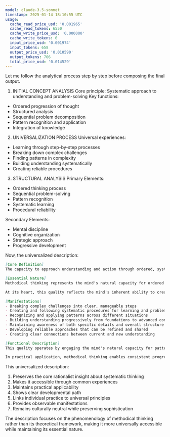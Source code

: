```yaml
---
model: claude-3.5-sonnet
timestamp: 2025-01-14 18:10:55 UTC
usage:
  cache_read_price_usd: '0.001965'
  cache_read_tokens: 6550
  cache_write_price_usd: '0.000000'
  cache_write_tokens: 0
  input_price_usd: '0.001974'
  input_tokens: 658
  output_price_usd: '0.010590'
  output_tokens: 706
  total_price_usd: '0.014529'
---
```


Let me follow the analytical process step by step before composing the final output.

1. INITIAL CONCEPT ANALYSIS
Core principle: Systematic approach to understanding and problem-solving
Key functions:
- Ordered progression of thought
- Structured analysis
- Sequential problem decomposition
- Pattern recognition and application
- Integration of knowledge

2. UNIVERSALIZATION PROCESS
Universal experiences:
- Learning through step-by-step processes
- Breaking down complex challenges
- Finding patterns in complexity
- Building understanding systematically
- Creating reliable procedures

3. STRUCTURAL ANALYSIS
Primary Elements:
- Ordered thinking process
- Sequential problem-solving
- Pattern recognition
- Systematic learning
- Procedural reliability

Secondary Elements:
- Mental discipline
- Cognitive organization
- Strategic approach
- Progressive development

Now, the universalized description:

```markdown
[Core Definition]
The capacity to approach understanding and action through ordered, systematic processes, progressively building knowledge and solutions through clearly defined steps while maintaining awareness of both detail and overall structure. This quality enables reliable progress through complexity while ensuring thoroughness and clarity.

[Essential Nature]
Methodical thinking represents the mind's natural capacity for ordered progression and systematic development. It manifests as the ability to break complex wholes into manageable parts, establish clear sequences, recognize patterns, and build understanding step by step. This quality combines careful attention to process with awareness of larger purpose, allowing both detailed accuracy and comprehensive grasp.

At its heart, this quality reflects the mind's inherent ability to create and follow reliable paths through complexity. It enables both learning and problem-solving through clear progression, while maintaining awareness of how each step connects to the whole. This creates a bridge between current understanding and new knowledge or solutions.

[Manifestations]
- Breaking complex challenges into clear, manageable steps
- Creating and following systematic procedures for learning and problem-solving
- Recognizing and applying patterns across different situations
- Building understanding progressively from foundations to advanced concepts
- Maintaining awareness of both specific details and overall structure
- Developing reliable approaches that can be refined and shared
- Creating clear connections between current and new understanding

[Functional Description]
This quality operates by engaging the mind's natural capacity for pattern recognition and sequential processing. It works through establishing clear starting points, identifying logical progressions, and maintaining awareness of both immediate steps and ultimate goals. Through regular practice, it develops into an intuitive approach that automatically seeks clarity, order, and systematic understanding in any situation.

In practical application, methodical thinking enables consistent progress in learning, problem-solving, and skill development. It creates reliability in outcomes by ensuring thorough consideration and systematic approach. This quality particularly shines when facing complex challenges, allowing for steady progress without becoming overwhelmed, while building lasting understanding and transferable skills.
```

This universalized description:
1. Preserves the core rationalist insight about systematic thinking
2. Makes it accessible through common experiences
3. Maintains practical applicability
4. Shows clear developmental path
5. Links individual practice to universal principles
6. Provides observable manifestations
7. Remains culturally neutral while preserving sophistication

The description focuses on the phenomenology of methodical thinking rather than its theoretical framework, making it more universally accessible while maintaining its essential nature.